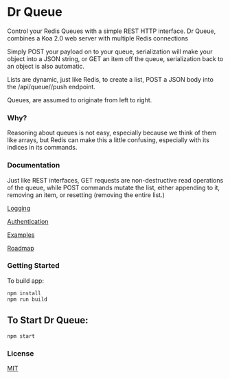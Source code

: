 # Dr Queue

Control your Redis Queues with a simple REST HTTP interface.
Dr Queue, combines a Koa 2.0 web server with multiple Redis connections

Simply POST your payload on to your queue, serialization will make your object into a JSON string,
or GET an item off the queue, serialization back to an object is also automatic.

Lists are dynamic, just like Redis, to create a list, POST a JSON body into the /api/queue/<queueName>/push endpoint.

Queues, are assumed to originate from left to right.

### Why?
Reasoning about queues is not easy, especially because we think of them like arrays, but Redis can make this a little confusing,
especially with its indices in its commands.

### Documentation
Just like REST interfaces, GET requests are non-destructive read operations of the queue,
while POST commands mutate the list, either appending to it, removing an item,
or resetting (removing the entire list.)

[Logging](https://github.com/reduxdj/dr_queue/blob/master/LOGGING.md)

[Authentication](https://github.com/reduxdj/dr_queue/blob/master/AUTHENTICATION.md)

[Examples](https://github.com/reduxdj/dr_queue/blob/master/EXAMPLES.md)

[Roadmap](https://github.com/reduxdj/dr_queue/blob/master/ROADMAP.md)


### Getting Started

To build app:
```
npm install
npm run build
```

## To Start Dr Queue:

```
npm start
```

### License

[MIT](https://github.com/redux_dj/dr_queue/LICENSE.md)
